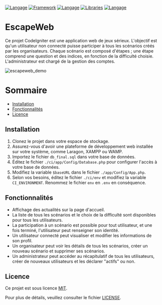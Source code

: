 [![Langage](https://img.shields.io/badge/Langage-PHP-blue.svg)](https://www.php.net/)
[![Framework](https://img.shields.io/badge/Framework-CodeIgniter4-orange.svg)](https://codeigniter.com/user_guide/intro/index.html)
[![Langage](https://img.shields.io/badge/Langage-HTML-orange.svg)](https://developer.mozilla.org/en-US/docs/Web/HTML)
[![Libraries](https://img.shields.io/badge/Library-Bootstrap-blueviolet.svg)](https://getbootstrap.com/)
[![Langage](https://img.shields.io/badge/Langage-SQL/PSM-white.svg)](https://sql.sh/)

# EscapeWeb

Ce projet CodeIgniter est une application web de jeux sérieux. L'objectif est qu'un utilisateur non connecté puisse participer à tous les scénarios créés par les organisateurs. Chaque scénario est composé d'étapes ; une étape comprend une question et des indices, en fonction de la difficulté choisie. L'administrateur est chargé de la gestion des comptes.

![escapeweb_demo](escapeweb_demo.gif)

# Sommaire

- [Installation](#install)
- [Fonctionnalités](#core_features)
- [Licence](#licence)

## Installation
<a id="install" class="anchor"></a>

1. Clonez le projet dans votre espace de stockage.
2. Assurez-vous d'avoir une plateforme de développement web installée sur votre système, comme Laragon, XAMPP ou WAMP.
3. Importez le fichier `db_final.sql` dans votre base de données.
4. Éditez le fichier `./ci/app/Config/Database.php` pour configurer l'accès à votre base de données.
5. Modifiez la variable `$baseURL` dans le fichier `./app/Config/App.php`.
6. Selon vos besoins, éditez le fichier `./ci/env` et modifiez la variable `CI_ENVIRONMENT`. Renommez le fichier `env` en `.env` en conséquence.

## Fonctionnalités
<a id="core_features" class="anchor"></a>

- Affichage des actualités sur la page d'accueil.
- La liste de tous les scénarios et le choix de la difficulté sont disponibles pour tous les utilisateurs.
- La participation à un scénario est possible pour tout utilisateur, et une fois terminé, l'utilisateur peut renseigner son identité.
- Un utilisateur connecté peut visualiser et modifier les informations de son profil.
- Un organisateur peut voir les détails de tous les scénarios, créer un nouveau scénario et supprimer ses scénarios.
- Un administrateur peut accéder au récapitulatif de tous les utilisateurs, créer de nouveaux utilisateurs et les déclarer "actifs" ou non.

## Licence

Ce projet est sous licence [MIT](https://img.shields.io/badge/Licence-MIT-blue.svg).

Pour plus de détails, veuillez consulter le fichier [LICENSE](public/licence.md).

<a id="licence" class="anchor"></a>
